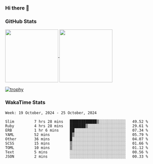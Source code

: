 ### Hi there 👋

### GitHub Stats

<a href="https://github.com/anuraghazra/github-readme-stats">
  <img align="center" height="170px" src="https://github-readme-stats.vercel.app/api/top-langs/?username=tksfjt1024&layout=compact&count_private=true&show_icons=true&show_icons=true&theme=graywhite" />
</a>
<a href="https://github.com/anuraghazra/github-readme-stats">
  <img align="center" height="170px" src="https://github-readme-stats.vercel.app/api?username=tksfjt1024&count_private=true&show_icons=true&show_icons=true&theme=graywhite" />
</a>

[![trophy](https://github-profile-trophy.vercel.app/?username=tksfjt1024)](https://github.com/ryo-ma/github-profile-trophy)

### WakaTime Stats

<!--START_SECTION:waka-->
```text
Week: 19 October, 2024 - 25 October, 2024

Slim         7 hrs 28 mins   ████████████▒░░░░░░░░░░░░   49.52 % 
Ruby         4 hrs 28 mins   ███████▒░░░░░░░░░░░░░░░░░   29.61 % 
ERB          1 hr 6 mins     ██░░░░░░░░░░░░░░░░░░░░░░░   07.34 % 
YAML         52 mins         █▒░░░░░░░░░░░░░░░░░░░░░░░   05.79 % 
Other        36 mins         █░░░░░░░░░░░░░░░░░░░░░░░░   04.07 % 
SCSS         15 mins         ▒░░░░░░░░░░░░░░░░░░░░░░░░   01.66 % 
TOML         10 mins         ▒░░░░░░░░░░░░░░░░░░░░░░░░   01.12 % 
Text         5 mins          ░░░░░░░░░░░░░░░░░░░░░░░░░   00.56 % 
JSON         2 mins          ░░░░░░░░░░░░░░░░░░░░░░░░░   00.33 % 
```
<!--END_SECTION:waka-->
